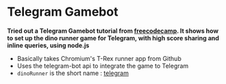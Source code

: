 # Telegram Gamebot 
**Tried out a Telegram Gamebot tutorial from [freecodecamp][1]. It shows how to set up the dino runner game for Telegram, with high score sharing and inline queries, using node.js**


- Basically takes Chromium's T-Rex runner app from Github
- Uses the telegram-bot api to integrate the game to Telegram
- `dinoRunner` is the short name : [telegram][2]



[1]:https://www.freecodecamp.org/news/how-to-code-chromes-t-rex-as-a-telegram-game-using-node-js-cbcf42f76f4b/
[2]:t.me/Fcc_game_bot?game=dinoRunner
